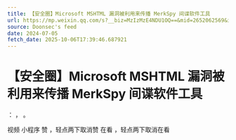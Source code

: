 ```yaml
---
title: 【安全圈】Microsoft MSHTML 漏洞被利用来传播 MerkSpy 间谍软件工具
url: https://mp.weixin.qq.com/s?__biz=MzIzMzE4NDU1OQ==&mid=2652062569&idx=3&sn=0a96ee46ba5e08d8166d3b3681c3906e
source: Doonsec's feed
date: 2024-07-05
fetch_date: 2025-10-06T17:39:46.687921
---
```


# 【安全圈】Microsoft MSHTML 漏洞被利用来传播 MerkSpy 间谍软件工具

：
，
。

视频
小程序
赞
，轻点两下取消赞
在看
，轻点两下取消在看